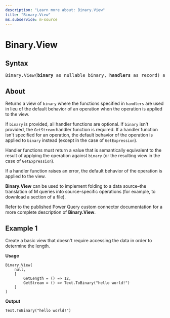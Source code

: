 ```yaml
---
description: "Learn more about: Binary.View"
title: "Binary.View"
ms.subservice: m-source
---
```

# Binary.View

## Syntax

<pre>
Binary.View(<b>binary</b> as nullable binary, <b>handlers</b> as record) as binary
</pre>

## About

Returns a view of `binary` where the functions specified in `handlers` are used in lieu of the default behavior of an operation when the operation is applied to the view.

If `binary` is provided, all handler functions are optional. If `binary` isn't provided, the `GetStream` handler function is required. If a handler function isn't specified for an operation, the default behavior of the operation is applied to `binary` instead (except in the case of `GetExpression`).

Handler functions must return a value that is semantically equivalent to the result of applying the operation against `binary` (or the resulting view in the case of `GetExpression`).

If a handler function raises an error, the default behavior of the operation is applied to the view.

**Binary.View** can be used to implement folding to a data source–the translation of M queries into source-specific operations (for example, to download a section of a file).

Refer to the published Power Query custom connector documentation for a more complete description of **Binary.View**.

## Example 1

Create a basic view that doesn't require accessing the data in order to determine the length.

**Usage**

```powerquery-m
Binary.View(
    null,
    [
        GetLength = () => 12,
        GetStream = () => Text.ToBinary("hello world!")
    ]
)
```

**Output**

```powerquery-m
Text.ToBinary("hello world!")
```
